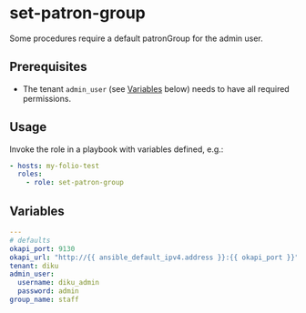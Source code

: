 # set-patron-group

Some procedures require a default patronGroup for the admin user.

## Prerequisites

* The tenant `admin_user` (see [Variables](#variables) below) needs to have all required permissions.

## Usage

Invoke the role in a playbook with variables defined, e.g.:

```yaml
- hosts: my-folio-test
  roles:
    - role: set-patron-group
```

## Variables

```yaml
---
# defaults
okapi_port: 9130
okapi_url: "http://{{ ansible_default_ipv4.address }}:{{ okapi_port }}"
tenant: diku
admin_user:
  username: diku_admin
  password: admin
group_name: staff
```
